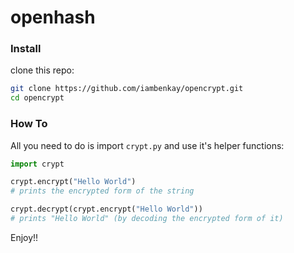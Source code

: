 # openhash
### Install
clone this repo:
```sh
git clone https://github.com/iambenkay/opencrypt.git
cd opencrypt
```
### How To
All you need to do is import `crypt.py` and use it's helper functions:

```python
import crypt

crypt.encrypt("Hello World")
# prints the encrypted form of the string

crypt.decrypt(crypt.encrypt("Hello World"))
# prints "Hello World" (by decoding the encrypted form of it)
```

Enjoy!!
